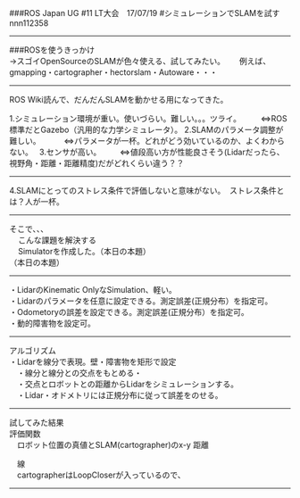 ###ROS Japan UG #11 LT大会　17/07/19 
#シミュレーションでSLAMを試す
nnn112358

---

###ROSを使うきっかけ   
 →スゴイOpenSourceのSLAMが色々使える、試してみたい。  
 　例えば、  
  gmapping・cartographer・hectorslam・Autoware・・・    

---

ROS Wiki読んで、だんだんSLAMを動かせる用になってきた。  
<div style="text-align: left;">
1.シミュレーション環境が重い。使いづらい。難しい。。。ツライ。  
&nbsp;&nbsp;&nbsp;    ⇔ROS標準だとGazebo（汎用的な力学シミュレータ）。
2.SLAMのパラメータ調整が難しい。  
&nbsp;&nbsp;&nbsp;  　⇔パラメータが一杯。どれがどう効いているのか、よくわからない。    
3.センサが高い。  
&nbsp;&nbsp;&nbsp;  　⇔値段高い方が性能良さそう(Lidarだったら、視野角・距離・距離精度)だがどれくらい違う？？  
</div>

---

<div style="text-align: left;">
4.SLAMにとってのストレス条件で評価しないと意味がない。  
  ストレス条件とは？人が一杯。  
  
---

そこで、、、    
&nbsp;&nbsp;&nbsp;  こんな課題を解決する    
&nbsp;&nbsp;&nbsp;  Simulatorを作成した。（本日の本題）  
（本日の本題）  

---



・LidarのKinematic OnlyなSimulation、軽い。  
・Lidarのパラメータを任意に設定できる。測定誤差(正規分布）を指定可。  
・Odometoryの誤差を設定できる。測定誤差(正規分布）を指定可。  
・動的障害物を設定可。  

---


アルゴリズム  
 ・Lidarを線分で表現。壁・障害物を矩形で設定  
　・線分と線分との交点をもとめる・  
　・交点とロボットとの距離からLidarをシミュレーションする。  
　・Lidar・オドメトリには正規分布に従って誤差をのせる。  

---

試してみた結果  
評価関数  
　ロボット位置の真値とSLAM(cartographer)のx-y 距離  

　線  
　cartographerはLoopCloserが入っているので、  

---


